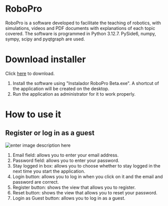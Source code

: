 # RoboPro
RoboPro is a software developed to facilitate the teaching of robotics, with simulations, videos and PDF documents with explanations of each topic covered. The software is programmed in Python 3.12.7. PySide6, numpy, sympy, scipy and pyqtgraph are used.

# Download installer
Click [here](https://unipamplonaedu-my.sharepoint.com/:u:/g/personal/jose_villamizar4_unipamplona_edu_co/EVHjuZwfl0xEu6pbw1fe-tMBVllyhy-Fc_QiXSgnvnVfFw?e=lNbfP5) to download.
1) Install the software using "Instalador RoboPro Beta.exe".
A shortcut of the application will be created on the desktop.
2) Run the application as administrator for it to work properly.

# How to use it
## Register or log in as a guest
![enter image description here](https://lh3.googleusercontent.com/pw/AP1GczNM-kTDQkjtYskMDfpNsSZuMwMZLzYM1jpgJVdBTrV8uWvrQU3JgrWXCaw5exeaoweiTHGHIk_WxKCeMn3esH88Cl6Im3WZcp1-PZTvP1nhF91AkyG-LUtAvR9gXDgO1enq2z-sEXXN4XwLfAVFRROw=w352-h516-s-no?authuser=0)
1) Email field: allows you to enter your email address.
2) Password field: allows you to enter your password.
3) Stay logged in box: allows you to choose whether to stay logged in the next time you start the application.
4) Login button: allows you to log in when you click on it and the email and password are correct.
5) Register button: shows the view that allows you to register.
6) Reset button: shows the view that allows you to reset your password.
7) Login as Guest button: allows you to log in as a guest.
